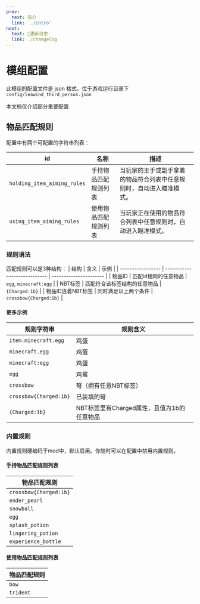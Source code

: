 ```yaml
---
prev:
  text: 简介
  link: './intro'
next:
  text: 📝更新日志
  link: ./changelog
---
```


# 模组配置

此模组的配置文件是 json 格式。位于游戏运行目录下 `config/leawind_third_person.json`

本文档仅介绍部分重要配置

## 物品匹配规则

配置中有两个可配置的字符串列表：

| id                          | 名称                 | 描述                                                                 |
| --------------------------- | -------------------- | -------------------------------------------------------------------- |
| `holding_item_aiming_rules` | 手持物品匹配规则列表 | 当玩家的主手或副手拿着的物品符合列表中任意规则时，自动进入瞄准模式。 |
| `using_item_aiming_rules`   | 使用物品匹配规则列表 | 当玩家正在使用的物品符合列表中任意规则时，自动进入瞄准模式。         |

### 规则语法

匹配规则可以是3种结构：
| 结构              | 含义                         | 示例                   |
| ----------------- | ---------------------------- | ---------------------- |
| 物品ID            | 匹配id相同的任意物品         | `egg`, `minecraft:egg` |
| NBT标签           | 匹配符合该标签结构的任意物品 | `{Charged:1b}`         |
| 物品ID连着NBT标签 | 同时满足以上两个条件         | `crossbow{Charged:1b}` |

#### 更多示例

| 规则字符串             | 规则含义                                   |
| ---------------------- | ------------------------------------------ |
| `item.minecraft.egg  ` | 鸡蛋                                       |
| `minecraft.egg`        | 鸡蛋                                       |
| `minecraft:egg`        | 鸡蛋                                       |
| `egg`                  | 鸡蛋                                       |
| `crossbow`             | 弩（拥有任意NBT标签）                      |
| `crossbow{Charged:1b}` | 已装填的弩                                 |
| `{Charged:1b}`         | NBT标签里有Charged属性，且值为1b的任意物品 |

### 内置规则

内置规则硬编码于mod中，默认启用。你随时可以在配置中禁用内置规则。

#### 手持物品匹配规则列表

| 物品匹配规则           |
| ---------------------- |
| `crossbow{Charged:1b}` |
| `ender_pearl`          |
| `snowball`             |
| `egg`                  |
| `splash_potion`        |
| `lingering_potion`     |
| `experience_bottle`    |

#### 使用物品匹配规则列表

| 物品匹配规则 |
| ------------ |
| `bow`        |
| `trident`    |
